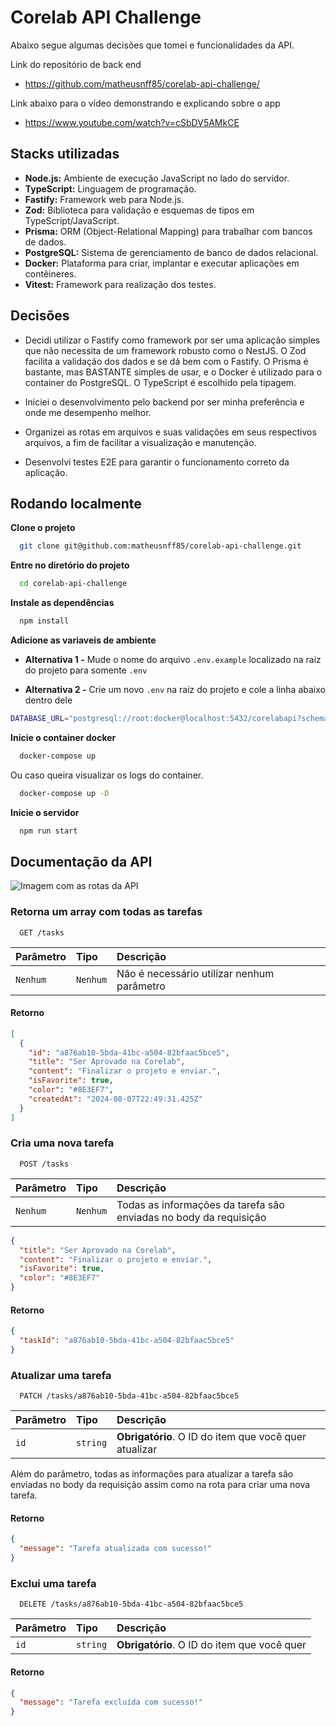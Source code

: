 # Corelab API Challenge

Abaixo segue algumas decisões que tomei e funcionalidades da API.

Link do repositório de back end

- https://github.com/matheusnff85/corelab-api-challenge/

Link abaixo para o vídeo demonstrando e explicando sobre o app

- https://www.youtube.com/watch?v=cSbDV5AMkCE

## Stacks utilizadas

- **Node.js:** Ambiente de execução JavaScript no lado do servidor.
- **TypeScript:** Linguagem de programação.
- **Fastify:** Framework web para Node.js.
- **Zod:** Biblioteca para validação e esquemas de tipos em TypeScript/JavaScript.
- **Prisma:** ORM (Object-Relational Mapping) para trabalhar com bancos de dados.
- **PostgreSQL:** Sistema de gerenciamento de banco de dados relacional.
- **Docker:** Plataforma para criar, implantar e executar aplicações em contêineres.
- **Vitest:** Framework para realização dos testes.

## Decisões

- Decidi utilizar o Fastify como framework por ser uma aplicação simples que não necessita de um framework robusto como o NestJS. O Zod facilita a validação dos dados e se dá bem com o Fastify. O Prisma é bastante, mas BASTANTE simples de usar, e o Docker é utilizado para o container do PostgreSQL. O TypeScript é escolhido pela tipagem.

- Iniciei o desenvolvimento pelo backend por ser minha preferência e onde me desempenho melhor.

- Organizei as rotas em arquivos e suas validações em seus respectivos arquivos, a fim de facilitar a visualização e manutenção.

- Desenvolvi testes E2E para garantir o funcionamento correto da aplicação.

## Rodando localmente

**Clone o projeto**

```bash
  git clone git@github.com:matheusnff85/corelab-api-challenge.git
```

**Entre no diretório do projeto**

```bash
  cd corelab-api-challenge
```

**Instale as dependências**

```bash
  npm install
```

**Adicione as variaveis de ambiente**

- **Alternativa 1 -** Mude o nome do arquivo `.env.example` localizado na raiz do projeto para somente `.env`

- **Alternativa 2 -** Crie um novo `.env` na raiz do projeto e cole a linha abaixo dentro dele

```bash
DATABASE_URL="postgresql://root:docker@localhost:5432/corelabapi?schema=public"
```

**Inicie o container docker**

```bash
  docker-compose up
```

Ou caso queira visualizar os logs do container.

```bash
  docker-compose up -D
```

**Inicie o servidor**

```bash
  npm run start
```

## Documentação da API

![Imagem com as rotas da API](https://i.imgur.com/m1rlBpU.png)

### Retorna um array com todas as tarefas

```http
  GET /tasks
```

| Parâmetro | Tipo     | Descrição                                  |
| :-------- | :------- | :----------------------------------------- |
| `Nenhum`  | `Nenhum` | Não é necessário utilizar nenhum parâmetro |

#### Retorno

```json
[
  {
    "id": "a876ab10-5bda-41bc-a504-82bfaac5bce5",
    "title": "Ser Aprovado na Corelab",
    "content": "Finalizar o projeto e enviar.",
    "isFavorite": true,
    "color": "#8E3EF7",
    "createdAt": "2024-08-07T22:49:31.425Z"
  }
]
```

### Cria uma nova tarefa

```http
  POST /tasks
```

| Parâmetro | Tipo     | Descrição                                                         |
| :-------- | :------- | :---------------------------------------------------------------- |
| `Nenhum`  | `Nenhum` | Todas as informações da tarefa são enviadas no body da requisição |

```json
{
  "title": "Ser Aprovado na Corelab",
  "content": "Finalizar o projeto e enviar.",
  "isFavorite": true,
  "color": "#8E3EF7"
}
```

#### Retorno

```json
{
  "taskId": "a876ab10-5bda-41bc-a504-82bfaac5bce5"
}
```

### Atualizar uma tarefa

```http
  PATCH /tasks/a876ab10-5bda-41bc-a504-82bfaac5bce5
```

| Parâmetro | Tipo     | Descrição                                             |
| :-------- | :------- | :---------------------------------------------------- |
| `id`      | `string` | **Obrigatório**. O ID do item que você quer atualizar |

Além do parâmetro, todas as informações para atualizar a tarefa são enviadas no body da requisição assim como na rota para criar uma nova tarefa.

#### Retorno

```json
{
  "message": "Tarefa atualizada com sucesso!"
}
```

### Exclui uma tarefa

```http
  DELETE /tasks/a876ab10-5bda-41bc-a504-82bfaac5bce5
```

| Parâmetro | Tipo     | Descrição                                   |
| :-------- | :------- | :------------------------------------------ |
| `id`      | `string` | **Obrigatório**. O ID do item que você quer |

#### Retorno

```json
{
  "message": "Tarefa excluída com sucesso!"
}
```
